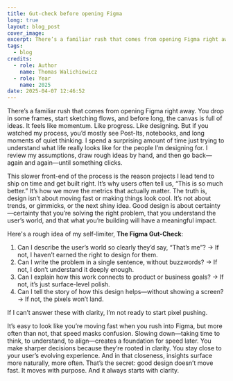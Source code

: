 ```yaml
---
title: Gut-check before opening Figma
long: true
layout: blog_post
cover_image: 
excerpt: There’s a familiar rush that comes from opening Figma right away. But good design doesn’t move fast. It moves with purpose. And it always starts with clarity.
tags:
  - blog
credits:
  - role: Author
    name: Thomas Walichiewicz
  - role: Year
    name: 2025
date: 2025-04-07 12:46:52
---
```


There’s a familiar rush that comes from opening Figma right away. You drop in some frames, start sketching flows, and before long, the canvas is full of ideas. It feels like momentum. Like progress. Like designing. But if you watched my process, you’d mostly see Post-Its, notebooks, and long moments of quiet thinking. I spend a surprising amount of time just trying to understand what life really looks like for the people I’m designing for. I review my assumptions, draw rough ideas by hand, and then go back—again and again—until something clicks.

This slower front-end of the process is the reason projects I lead tend to ship on time and get built right. It’s why users often tell us, “This is so much better.” It’s how we move the metrics that actually matter. The truth is, design isn’t about moving fast or making things look cool. It’s not about trends, or gimmicks, or the next shiny idea. Good design is about certainty—certainty that you’re solving the right problem, that you understand the user’s world, and that what you’re building will have a meaningful impact.

Here's a rough idea of my self-limiter, **The Figma Gut-Check**:

1. Can I describe the user’s world so clearly they’d say, “That’s me”?
 → If not, I haven’t earned the right to design for them.
2. Can I write the problem in a single sentence, without buzzwords?
 → If not, I don’t understand it deeply enough.
3. Can I explain how this work connects to product or business goals?
 → If not, it’s just surface-level polish.
4. Can I tell the story of how this design helps—without showing a screen?
 → If not, the pixels won’t land.

If I can’t answer these with clarity, I’m not ready to start pixel pushing.

It’s easy to look like you’re moving fast when you rush into Figma, but more often than not, that speed masks confusion. Slowing down—taking time to think, to understand, to align—creates a foundation for speed later. You make sharper decisions because they’re rooted in clarity. You stay close to your user’s evolving experience. And in that closeness, insights surface more naturally, more often. That’s the secret: good design doesn’t move fast. It moves with purpose. And it always starts with clarity.
